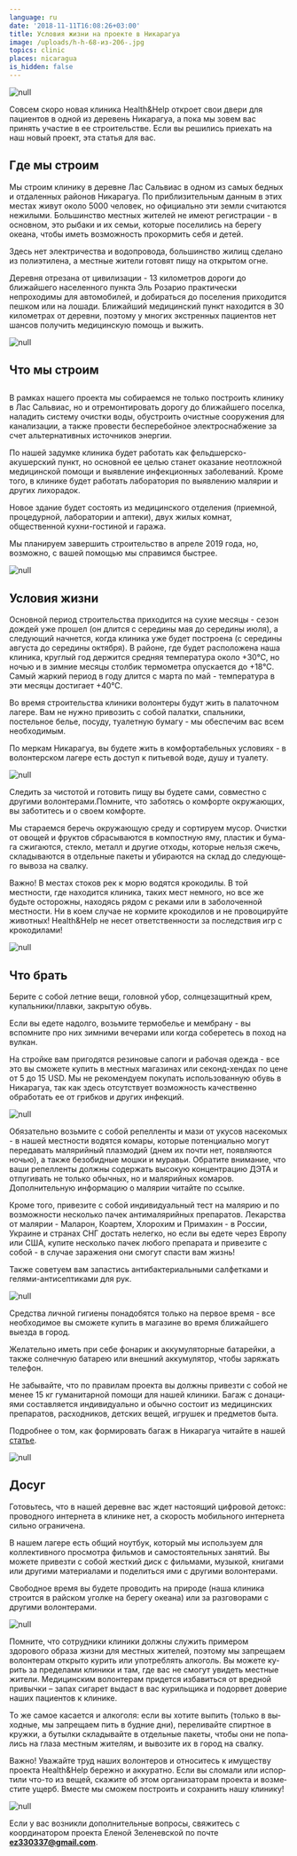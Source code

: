 ```yaml
---
language: ru
date: '2018-11-11T16:08:26+03:00'
title: Условия жизни на проекте в Никарагуа
image: /uploads/h-h-68-из-206-.jpg
topics: clinic
places: nicaragua
is_hidden: false
---
```

![null](/uploads/h-h-68-из-206-.jpg)

Совсем скоро новая клиника Health&Help откроет свои двери для пациентов в одной из деревень Никарагуа, а пока мы зовем вас принять участие в ее строительстве. Если вы решились приехать на наш новый проект, эта статья для вас.

## Где мы строим

Мы строим  клинику в деревне Лас Сальвиас в одном из самых бедных и отдаленных районов Никарагуа. По приблизительным данным в этих местах живут около 5000 человек, но официально эти земли считаются нежилыми. Большинство  местных жителей не имеют регистрации - в основном, это рыбаки и их семьи, которые поселились на берегу океана, чтобы иметь возможность прокормить себя и детей.

Здесь нет электричества и водопровода, большинство жилищ сделано из полиэтилена, а местные жители готовят пищу на открытом огне. 

Деревня отрезана от цивилизации - 13 километров дороги до ближайшего населенного пункта Эль Розарио практически непроходимы для автомобилей, и  добираться до поселения приходится пешком или на лошади. Ближайший медицинский пункт находится в 30 километрах от деревни, поэтому у многих экстренных пациентов нет шансов получить медицинскую помощь и выжить.

![null](/uploads/h-h-203-из-206-.jpg)

## Что мы строим

## 

В рамках нашего проекта мы собираемся не только построить клинику в Лас Сальвиас, но и отремонтировать дорогу до ближайшего поселка, наладить систему очистки воды, обустроить очистные сооружения для канализации, а также провести бесперебойное электроснабжение за счет альтернативных источников энергии.

По нашей задумке клиника будет работать как фельдшерско-акушерский пункт, но основной ее целью станет оказание неотложной медицинской помощи и выявление инфекционных заболеваний. Кроме того, в клинике будет работать лаборатория по выявлению малярии и других лихорадок.

Новое здание будет состоять из медицинского отделения (приемной, процедурной, лаборатории и аптеки), двух жилых комнат, общественной кухни-гостиной и гаража.

Мы планируем завершить строительство в апреле 2019 года, но, возможно, с вашей помощью мы справимся быстрее.

![null](/uploads/img-20181111-wa0018.jpg)

## Условия жизни

Основной период строительства приходится  на сухие месяцы - сезон дождей уже прошел (он длится с середины мая до середины июля), а следующий начнется, когда клиника уже будет построена (с середины августа до середины октября). В районе, где будет расположена наша клиника, круглый год  держится средняя температура около +30℃, но ночью и в зимние месяцы  столбик термометра опускается до +18℃. Самый жаркий период в году длится с марта по май - температура в эти месяцы достигает +40℃. 

Во время строительства клиники волонтеры будут жить в палаточном лагере. Вам не нужно привозить с собой палатки, спальники, постельное белье, посуду, туалетную бумагу - мы обеспечим вас всем необходимым. 

По меркам Никарагуа, вы будете жить в комфортабельных условиях - в волонтерском лагере есть доступ к питьевой воде, душу и туалету.

![null](/uploads/img-20181111-wa0014.jpg)

Следить за чистотой и готовить пищу вы будете сами, совместно с другими волонтерами.Пом­ни­те, что за­бо­тясь о ком­фор­те окру­жа­ю­щих, вы за­бо­ти­тесь и о сво­ем ком­фор­те.

Мы ста­ра­ем­ся бе­речь окру­жа­ю­щую сре­ду и сор­ти­ру­ем му­сор. Очист­ки от ово­щей и фрук­тов сбра­сы­ва­ют­ся в ком­пост­ную яму, пла­стик и бу­ма­га сжи­га­ют­ся, стек­ло, ме­талл и дру­гие от­хо­ды, ко­то­рые нель­зя сжечь, скла­ды­ва­ют­ся в от­дель­ные па­ке­ты и уби­ра­ются на склад до сле­ду­ю­ще­го вы­во­за на свал­ку.

 Важно! В местах стоков рек к морю водятся крокодилы. В той местности, где находится клиника, таких мест немного, но все же будьте осторожны, находясь рядом с реками или в заболоченной местности. Ни в коем случае не кормите крокодилов и не провоцируйте животных!  Health&Help не несет ответственности за последствия игр с крокодилами!

![null](/uploads/img-20181111-wa0044.jpg)

## Что брать

Берите с собой летние вещи, головной убор, солнцезащитный крем, купальники/плавки, закрытую обувь.

Если вы едете надолго, возьмите термобелье и мембрану - вы вспомните про них зимними вечерами или когда соберетесь в поход на вулкан.

На стройке вам пригодятся резиновые сапоги и рабочая одежда - все это вы сможете купить в местных магазинах или секонд-хендах по цене от 5 до 15 USD. Мы не рекомендуем покупать использованную обувь в Никарагуа, так как здесь отсутствует возможность качественно обработать ее от грибков и других инфекций.

![null](/uploads/h-h-158-из-206-.jpg)

Обязательно возьмите с собой репелленты и мази от укусов насекомых -  в нашей местности водятся комары, которые потенциально могут передавать малярийный плазмодий (днем их почти нет, появляются ночью), а также безобидные мошки и муравьи. Обратите внимание, что ваши репелленты должны содержать высокую концентрацию ДЭТА и отпугивать не только обычных, но и малярийных комаров. Дополнительную информацию о малярии читайте по ссылке.

Кроме того, привезите с собой индивидуальный тест на малярию и по возможности несколько пачек антималярийных препаратов. Лекарства от малярии - Маларон, Коартем, Хлорохим и Примахин - в России, Украине и странах СНГ достать нелегко, но если вы едете через Европу или США, купите несколько пачек любого препарата и привезите с собой - в случае заражения они смогут спасти вам жизнь!

Также советуем вам запастись антибактериальными салфетками и гелями-антисептиками для рук.

![null](/uploads/h-h-54-из-206-.jpg)

Средства личной гигиены  понадобятся только на первое время - все необходимое вы сможете купить в магазине во время ближайшего выезда в город.

Желательно иметь при себе фонарик и аккумуляторные батарейки, а также солнечную батарею или внешний аккумулятор, чтобы заряжать телефон.

Не забывайте, что по правилам проекта вы должны привезти с со­бой не ме­нее 15 кг гу­ма­ни­тар­ной по­мо­щи для на­шей кли­ни­ки. Ба­гаж с до­на­ци­я­ми со­став­ля­ет­ся ин­ди­ви­ду­аль­но и обыч­но со­сто­ит из ме­ди­цин­ских пре­па­ра­тов, рас­ход­ни­ков, дет­ских ве­щей, иг­ру­шек и пред­ме­тов быта.

Подробнее о том, как формировать багаж в Никарагуа читайте в нашей [статье](https://help.he-he.org/ru/nicaragua/chto-vzyat-s-soboj-v-nikaragua/).

![null](/uploads/h-h-106-из-206-.jpg)

## Досуг

Го­товь­тесь, что в на­шей де­ревне вас ждет на­сто­я­щий циф­ро­вой де­токс: про­вод­но­го ин­тер­не­та в кли­ни­ке нет, а скорость мо­биль­ного ин­тер­нета сильно ограничена.

В нашем лагере есть общий ноутбук, который  мы используем для коллективного просмотра фильмов и самостоятельных занятий. Вы можете привезти с собой жесткий диск с фильмами, музыкой, книгами или другими материалами и поделиться ими с другими волонтерами.

Свободное время вы будете  проводить на природе  (наша клиника строится в райском уголке на берегу океана) или за разговорами с другими волонтерами.

![null](/uploads/h-h-168-из-206-.jpg)

Помните, что сотрудники клиники должны служить примером здорового образа жизни для местных жителей, по­это­му мы за­пре­ща­ем во­лон­те­рам от­кры­то ку­рить или упо­треб­лять ал­ко­голь. Вы мо­же­те ку­рить за пре­де­ла­ми кли­ни­ки и там, где вас не смо­гут уви­деть мест­ные жи­те­ли. Ме­ди­цин­ским во­лон­те­рам при­дет­ся из­ба­вить­ся от вред­ной при­выч­ки – за­пах си­га­рет вы­даст в вас ку­риль­щи­ка и по­до­рвет до­ве­рие на­ших па­ци­ен­тов к кли­ни­ке.

То же са­мое ка­са­ет­ся и ал­ко­го­ля: если вы хо­ти­те вы­пить (толь­ко в вы­ход­ные, мы за­пре­ща­ем пить в буд­ние дни), пе­ре­ли­вай­те спирт­ное в круж­ки, а бу­тыл­ки скла­ды­вай­те в от­дель­ные па­ке­ты, что­бы они не по­па­лись на гла­за мест­ным жи­те­лям, и вы­во­зи­те их в го­род на свал­ку.

Важ­но! Ува­жай­те труд на­ших во­лон­те­ров и от­но­си­тесь к иму­ще­ству проекта Health&Help бе­реж­но и ак­ку­рат­но. Если вы сло­ма­ли или ис­пор­ти­ли что-то из ве­щей, ска­жи­те об этом ор­га­ни­за­то­рам про­ек­та и воз­ме­сти­те ущерб. Вме­сте мы смо­жем построить и сохранить нашу кли­ни­ку!

![null](/uploads/h-h-63-из-206-.jpg)

Если у вас возникли дополнительные вопросы, свяжитесь с координатором проекта Еленой Зеленевской по почте **ez330337@gmail.com**.
